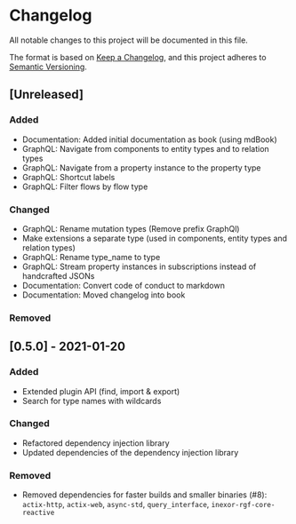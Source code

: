 # Changelog

All notable changes to this project will be documented in this file.

The format is based on [Keep a Changelog](https://keepachangelog.com/en/1.0.0/),
and this project adheres to [Semantic Versioning](https://semver.org/spec/v2.0.0.html).


## [Unreleased]

### Added

- Documentation: Added initial documentation as book (using mdBook)
- GraphQL: Navigate from components to entity types and to relation types
- GraphQL: Navigate from a property instance to the property type
- GraphQL: Shortcut labels
- GraphQL: Filter flows by flow type

### Changed

- GraphQL: Rename mutation types (Remove prefix GraphQl)
- Make extensions a separate type (used in components, entity types and relation types)
- GraphQL: Rename type_name to type
- GraphQL: Stream property instances in subscriptions instead of handcrafted JSONs
- Documentation: Convert code of conduct to markdown
- Documentation: Moved changelog into book

### Removed

## [0.5.0] - 2021-01-20

### Added

- Extended plugin API (find, import & export)
- Search for type names with wildcards

### Changed

- Refactored dependency injection library
- Updated dependencies of the dependency injection library

### Removed

- Removed dependencies for faster builds and smaller binaries (#8): `actix-http`, `actix-web`, `async-std`, `query_interface`, `inexor-rgf-core-reactive`
